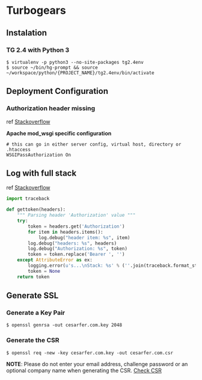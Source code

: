 # Turbogears

## Instalation

### TG 2.4 with Python 3

    $ virtualenv -p python3 --no-site-packages tg2.4env
    $ source ~/bin/hg-prompt && source ~/workspace/python/{PROJECT_NAME}/tg2.4env/bin/activate

## Deployment Configuration 

### Authorization header missing

ref [Stackoverflow](https://stackoverflow.com/questions/13387516/authorization-header-missing-in-django-rest-framework-is-apache-to-blame)

**Apache mod_wsgi specific configuration**

    # this can go in either server config, virtual host, directory or .htaccess 
    WSGIPassAuthorization On

## Log with full stack

ref [Stackoverflow](https://stackoverflow.com/questions/1508467/log-exception-with-traceback)

```python
import traceback

def gettoken(headers):
    """ Parsing header 'Authorization' value """
    try:
        token = headers.get('Authorization')
        for item in headers.items():
            log.debug("header item: %s", item)
        log.debug("headers: %s", headers)
        log.debug("Authorization: %s", token)
        token = token.replace('Bearer ', '')
    except AttributeError as ex:
        logging.error(u's...\nStack: %s' % (''.join(traceback.format_stack())), exc_info=True)
        token = None
    return token
```

## Generate SSL

### Generate a Key Pair
 
    $ openssl genrsa -out cesarfer.com.key 2048

### Generate the CSR

    $ openssl req -new -key cesarfer.com.key -out cesarfer.com.csr 

**NOTE**: Please do not enter your email address, challenge password or an optional company name when generating the CSR.
[Check CSR](https://ssltools.digicert.com/checker/views/csrCheck.jsp)